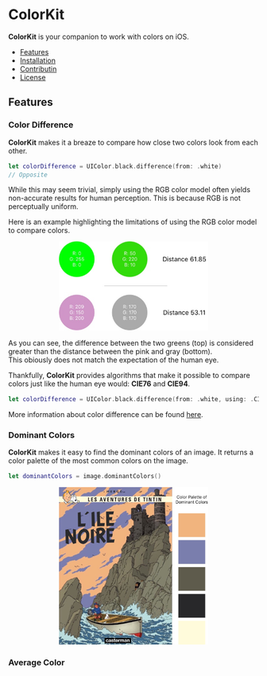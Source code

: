 # ColorKit

**ColorKit** is your companion to work with colors on iOS.

- [Features](#features)
- [Installation](#installation)
- [Contributin](#contributin)
- [License](#license)

## Features

### Color Difference

**ColorKit** makes it a breaze to compare how close two colors look from each other.

```swift
let colorDifference = UIColor.black.difference(from: .white) 
// Opposite
```

While this may seem trivial, simply using the RGB color model often yields non-accurate results for human perception.
This is because RGB is not perceptually uniform.

Here is an example highlighting the limitations of using the RGB color model to compare colors.

<p align="center">
    <img width="300px" src="Assets/color_difference.jpg">
</p>

As you can see, the difference between the two greens (top) is considered greater than the distance between the pink and gray (bottom).   
This obiously does not match the expectation of the human eye.

Thankfully, **ColorKit** provides algorithms that make it possible to compare colors just like the human eye would: **CIE76** and **CIE94**.

```swift
let colorDifference = UIColor.black.difference(from: .white, using: .CIE94) 
```

More information about color difference can be found [here](https://en.wikipedia.org/wiki/Color_difference).

### Dominant Colors
**ColorKit** makes it easy to find the dominant colors of an image. It returns a color palette of the most common colors on the image.

```swift
let dominantColors = image.dominantColors()
```

<p align="center">
    <img width="300px" src="Assets/dominant_colors.jpg">
</p>

### Average Color